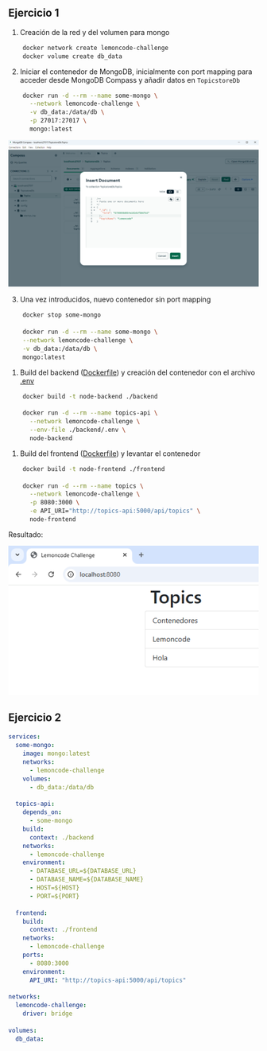 
## Ejercicio 1

1. Creación de la red y del volumen para mongo
```bash
    docker network create lemoncode-challenge
    docker volume create db_data
```
2. Iniciar el contenedor de MongoDB, inicialmente con port mapping para acceder desde MongoDB Compass y añadir datos en `TopicstoreDb`
```bash
    docker run -d --rm --name some-mongo \
      --network lemoncode-challenge \
      -v db_data:/data/db \
      -p 27017:27017 \
      mongo:latest
```

![MongoDB Compass](mongodb.png)

3. Una vez introducidos, nuevo contenedor sin port mapping
```bash
    docker stop some-mongo

    docker run -d --rm --name some-mongo \
    --network lemoncode-challenge \
    -v db_data:/data/db \
    mongo:latest
```
1. Build del backend ([Dockerfile](backend/Dockerfile)) y creación del contenedor con el archivo [.env](backend/.env)
```bash
    docker build -t node-backend ./backend

    docker run -d --rm --name topics-api \
      --network lemoncode-challenge \
      --env-file ./backend/.env \
      node-backend
```

1. Build del frontend ([Dockerfile](frontend/Dockerfile)) y levantar el contenedor
```bash
    docker build -t node-frontend ./frontend

    docker run -d --rm --name topics \
      --network lemoncode-challenge \
      -p 8080:3000 \
      -e API_URI="http://topics-api:5000/api/topics" \
      node-frontend
```

Resultado: 

![](resultado.png)

## Ejercicio 2

```yaml
services:
  some-mongo:
    image: mongo:latest
    networks: 
      - lemoncode-challenge
    volumes:
      - db_data:/data/db
  
  topics-api:
    depends_on: 
      - some-mongo
    build: 
      context: ./backend
    networks:
      - lemoncode-challenge
    environment:
      - DATABASE_URL=${DATABASE_URL}
      - DATABASE_NAME=${DATABASE_NAME}
      - HOST=${HOST}
      - PORT=${PORT}

  frontend: 
    build:
      context: ./frontend
    networks: 
      - lemoncode-challenge
    ports:
      - 8080:3000
    environment:
      API_URI: "http://topics-api:5000/api/topics"

networks:
  lemoncode-challenge:
    driver: bridge

volumes:
  db_data:
```
